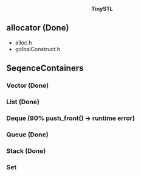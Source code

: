 <p align="center">
	<strong> TinySTL </strong>
</p>

## allocator (Done)
- alloc.h
- golbalConstruct.h

## SeqenceContainers
### Vector (Done)

### List   (Done)

### Deque  (90% push_front() -> runtime error)

### Queue  (Done)

### Stack  (Done)

### Set